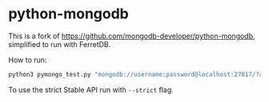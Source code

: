 # python-mongodb

This is a fork of https://github.com/mongodb-developer/python-mongodb, simplified to run with FerretDB.

How to run:

```sh
python3 pymongo_test.py "mongodb://username:password@localhost:27017/?authMechanism=PLAIN"
```

To use the strict Stable API run with `--strict` flag.
